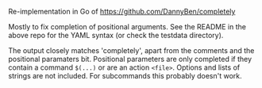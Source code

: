 Re-implementation in Go of https://github.com/DannyBen/completely

Mostly to fix completion of positional arguments. See the README in the above repo for the YAML syntax (or
check the testdata directory).

The output closely matches 'completely', apart from the comments and the positional paramaters bit.
Positional parameters are only completed if they contain a command `$(...)` or are an action
`<file>`. Options and lists of strings are not included. For subcommands this probably doesn't work.
